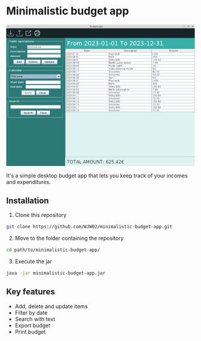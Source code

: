 # Minimalistic budget app
![Minimalistic budget app GUI](https://github.com/WJW02/minimalistic-budget-app/blob/main/img/minimalistic-budget-gui.png?raw=true)

It's a simple desktop budget app that lets you keep track of your incomes and expenditures.

## Installation
1. Clone this repository
```sh
git clone https://github.com/WJW02/minimalistic-budget-app.git
```
2. Move to the folder containing the repository
```sh
cd path/to/minimalistic-budget-app/
```
3. Execute the jar
```sh
java -jar minimalistic-budget-app.jar
```

## Key features
- Add, delete and update items
- Filter by date
- Search with text
- Export budget
- Print budget
